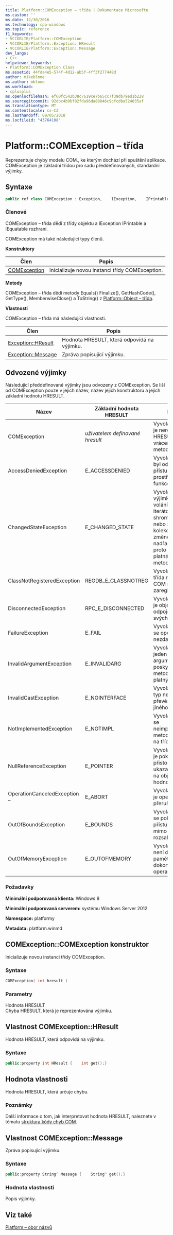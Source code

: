 ```yaml
---
title: Platform::COMException – třída | Dokumentace Microsoftu
ms.custom: ''
ms.date: 12/30/2016
ms.technology: cpp-windows
ms.topic: reference
f1_keywords:
- VCCORLIB/Platform::COMException
- VCCORLIB/Platform::Exception::HResult
- VCCORLIB/Platform::Exception::Message
dev_langs:
- C++
helpviewer_keywords:
- Platform::COMException Class
ms.assetid: 44fda4e5-574f-4d12-ab5f-4ff3f277448d
author: mikeblome
ms.author: mblome
ms.workload:
- cplusplus
ms.openlocfilehash: ef60fc542b38c7619ce7b65cc7f39db79ed1b228
ms.sourcegitcommit: 92dbc4b9bf82fda96da80846c9cfcdba524035af
ms.translationtype: MT
ms.contentlocale: cs-CZ
ms.lasthandoff: 09/05/2018
ms.locfileid: "43764108"
---
```

# <a name="platformcomexception-class"></a>Platform::COMException – třída
Reprezentuje chyby modelu COM., ke kterým dochází při spuštění aplikace. COMException je základní třídou pro sadu předdefinovaných, standardní výjimky.  
  
## <a name="syntax"></a>Syntaxe  
  
```cpp  
public ref class COMException : Exception,    IException,    IPrintable,    IEquatable  
```  
  
### <a name="members"></a>Členové  
 COMException – třída dědí z třídy objektu a IException IPrintable a IEquatable rozhraní.  
  
 COMException má také následující typy členů.  
  
 **Konstruktory**  
  
|Člen|Popis|  
|------------|-----------------|  
|[COMException](#ctor)|Inicializuje novou instanci třídy COMException.|  
  
 **Metody**  
  
 COMException – třída dědí metody Equals() Finalize(), GetHashCode(), GetType(), MemberwiseClose() a ToString() z [Platform::Object – třída](../cppcx/platform-object-class.md).  
  
 **Vlastnosti**  
  
 COMException – třída má následující vlastnosti.  
  
|Člen|Popis|  
|------------|-----------------|  
|[Exception::HResult](#hresult)|Hodnota HRESULT, která odpovídá na výjimku.|  
|[Exception::Message](#message)|Zpráva popisující výjimku.|  
  
## <a name="derived-exceptions"></a>Odvozené výjimky  
 Následující předdefinované výjimky jsou odvozeny z COMException. Se liší od COMException pouze v jejich název, název jejich konstruktoru a jejich základní hodnotu HRESULT.  
  
|Název|Základní hodnota HRESULT|Popis|  
|----------|------------------------|-----------------|  
|COMException|*uživatelem definované hresult*|Vyvolána, když je nerozpoznaný HRESULT vrácená z volání metody COM.|  
|AccessDeniedException|E_ACCESSDENIED|Vyvolána, když byl odepřen přístup k prostředku nebo funkce.|  
|ChangedStateException|E_CHANGED_STATE|Vyvolána výjimka při volání metody iterátoru shromažďování nebo zobrazení kolekce po změně kolekce nadřazených, proto už není platná výsledky metody.|  
|ClassNotRegisteredException|REGDB_E_CLASSNOTREG|Vyvolána, když třída modelu COM není zaregistrovaný.|  
|DisconnectedException|RPC_E_DISCONNECTED|Vyvolána, když je objekt odpojen od svých klientů.|  
|FailureException|E_FAIL|Vyvolána, pokud se operace nezdaří.|  
|InvalidArgumentException|E_INVALIDARG|Vyvolána, když jeden z argumentů, poskytnutý metodě není platný.|  
|InvalidCastException|E_NOINTERFACE|Vyvolána, když typ nelze převést na jiného typu.|  
|NotImplementedException|E_NOTIMPL|Vyvolána, pokud se neimplementoval metodu rozhraní na třídě.|  
|NullReferenceException|E_POINTER|Vyvolána, když je pokus přistoupit přes ukazatel odkaz na objekt s hodnotou null.|  
|OperationCanceledException –|E_ABORT|Vyvolána, pokud je operace přerušena.|  
|OutOfBoundsException|E_BOUNDS|Vyvolána, když se pokusí získat přístup k datům mimo platný rozsah operace.|  
|OutOfMemoryException|E_OUTOFMEMORY|Vyvolána, když není dostatek paměti k dokončení operace.|  
  
### <a name="requirements"></a>Požadavky  
 **Minimální podporovaná klienta:** Windows 8  
  
 **Minimální podporovaná serverem:** systému Windows Server 2012  
  
 **Namespace:** platformy  
  
 **Metadata:** platform.winmd  

## <a name="ctor"></a> COMException::COMException konstruktor
Inicializuje novou instanci třídy COMException.  
  
### <a name="syntax"></a>Syntaxe  
  
```cpp  
COMException( int hresult )  
```  
  
### <a name="parameters"></a>Parametry  
 Hodnota HRESULT  
 Chyba HRESULT, která je reprezentována výjimku.  
  


## <a name="hresult"></a> Vlastnost COMException::HResult
Hodnota HRESULT, která odpovídá na výjimku.  
  
### <a name="syntax"></a>Syntaxe  
  
```cpp  
public:property int HResult {    int get();}  
```  
  
## <a name="property-value"></a>Hodnota vlastnosti  
 Hodnota HRESULT, která určuje chybu.  
  
### <a name="remarks"></a>Poznámky  
 Další informace o tom, jak interpretovat hodnota HRESULT, naleznete v tématu [struktura kódy chyb COM](/windows/desktop/com/structure-of-com-error-codes).  

## <a name="message"></a> Vlastnost COMException::Message
Zpráva popisující výjimku.  
  
### <a name="syntax"></a>Syntaxe  
  
```cpp  
public:property String^ Message {    String^ get();}  
```  
  
### <a name="property-value"></a>Hodnota vlastnosti  
 Popis výjimky.  
    

## <a name="see-also"></a>Viz také  
 [Platform – obor názvů](../cppcx/platform-namespace-c-cx.md)